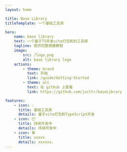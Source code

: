 ```yaml
---
layout: home

title: Base Library
titleTemplate: 一个基础工具库

hero:
    name: base library
    text: 一个基于TS开发vite打包和的工具库
    tagline: 提供完整搭建教程
    image:
        src: /logo.png
        alt: base library logo
    actions:
        - theme: brand
          text: 开始
          link: /guide/Getting-Started
        - theme: alt
          text: 在 github 上查看
          link: https://github.com/jucttr/baseLibrary

features:
    - icon: 💡
      title: 基础工具库
      details: 基于vite打包和TypeScript开发
    - icon: 📦
      title: 持续开发中
      details: 持续开发中
    - icon: 🛠️
      title: xxxxx
      details: xxxxxx。
---
```

